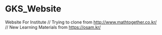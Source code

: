 # GKS_Website
Website For Institute
// Trying to clone from http://www.mathtogether.co.kr/
// New Learning Materials from https://osam.kr/
